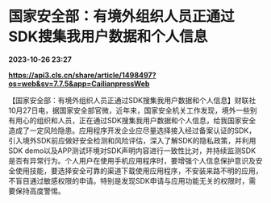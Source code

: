 # 国家安全部：有境外组织人员正通过SDK搜集我用户数据和个人信息

**2023-10-26 23:27**

**https://api3.cls.cn/share/article/1498497?os=web&sv=7.7.5&app=CailianpressWeb**

【国家安全部：有境外组织人员正通过SDK搜集我用户数据和个人信息】财联社10月27日电，据国家安全部官微，近年来，国家安全机关工作发现，境外一些别有用心的组织和人员，正在通过SDK搜集我用户数据和个人信息，给我国家安全造成了一定风险隐患。应用程序开发企业应尽量选择接入经过备案认证的SDK，引入境外SDK前应做好安全检测和风险评估，深入了解SDK的隐私政策，并利用SDK demo以及APP测试环境对SDK声明内容进行一致性比对，并持续监测SDK是否有异常行为。个人用户在使用手机应用程序时，要增强个人信息保护意识及安全使用技能，要选择安全可靠的渠道下载使用应用程序，不安装来路不明的应用，不盲目通过敏感权限的申请。特别是发现SDK申请与应用功能无关的权限时，需要保持高度警惕。